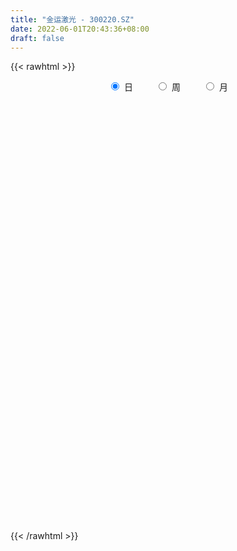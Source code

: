 ```yaml
---
title: "金运激光 - 300220.SZ"
date: 2022-06-01T20:43:36+08:00
draft: false
---
```

{{< rawhtml >}}
    <div style="text-align: center">
        <label style="padding: 1rem;"><input style="margin-right: .5rem" type="radio" name="period" value="D" checked onclick="period_change(this)">日</label>
        <label style="padding: 1rem;"><input style="margin-right: .5rem" type="radio" name="period" value="W" onclick="period_change(this)">周</label>
        <label style="padding: 1rem;"><input style="margin-right: .5rem" type="radio" name="period" value="M" onclick="period_change(this)">月</label>
    </div>
    <div id="chart" style="height: 700px;"></div> 
    <script type="text/javascript">
        const D_v = [49162.86,32865.85,24896.47,26428.91,31799.08,25829.48,26371.68,45652.8,41613.4,147770.07,225711.89,177614.44,221581.65,260805.69,246290.6,207521.4,146353.1,151700.42,171146.73,125640.77,92976.64,213214.48,216358.62,151043.49,87578.88,118757.2,90882.6,90583.18,68777.97,67825.0,78276.9,100368.08,67026.54,60738.8,66648.8,70977.69,108485.54,90663.38,73412.77,89024.8,115615.33,80323.55,180581.08,131602.04,273233.03,206238.69,167803.93,105852.55,91895.0,130230.3,113639.06,111901.01,101426.26,110822.2,82281.87,61883.6,58054.6,85164.06,54891.2,86967.11,62009.0,49728.4,17981.0,161583.32,109140.2,106586.4,98593.34,59588.8,61735.2,52941.5,65092.36,45183.42,45419.37,49484.8,48500.49,58782.4,95756.39,179389.42,166109.44,120935.27,100606.2,71535.46,52012.4,65826.54,55606.02,27725.73,37244.22,73421.68,54616.04,45301.78,30373.83,46460.0,55576.75,38145.6,28367.4,35148.2,28696.33,30981.72,61491.6,40793.8,27341.4,25487.8,44132.17,44350.17,53329.52,40650.39,23654.73,44293.56,64968.39,67056.34,156298.01,172237.82,246247.93,194575.83,253175.56,201294.57,163854.04,137645.72,164874.1,196533.11,132958.65,140500.6,80982.53,74416.77,199019.19,378957.25,385352.66,320131.15,219928.14,318773.07,303942.15,227929.51,145307.95,147867.6,215953.13,188005.74,274031.47,256540.97,253050.78,234830.3,184013.41,168331.75,143897.1,101166.2,109250.69,150167.62,225908.69,192050.96,175393.29,130095.52,133598.4,117512.6,120604.2,122838.83,199328.96,120600.0,112346.4,64151.67,79036.8,54442.87,62630.58,55567.6,70574.74,69144.87,56769.0,66773.54,47549.8,36379.2,42438.0,28172.03,35822.0,38314.44,35729.04,39693.2,46180.29,43128.63,47279.2,32239.77,29556.75,45880.6,37496.6,25821.0,36294.17,42325.0,37928.2,54498.12,31050.0,26905.88,26728.6,26514.6,35773.91,91605.87,57912.0,51681.91,39579.33,53904.7,31693.0,25928.8,33132.4,36105.2,41535.52,48133.68,32559.2,47813.64,36393.33,28190.0,39464.02,62211.38,173609.22,145759.75,89576.46,95943.3,68334.51,144386.99,96599.99,83852.91,61175.67,67322.44,44480.38,54589.25,37292.95,41008.2,40166.86,42511.64,31560.6,43669.2,32404.0,35252.72,24434.6,32412.4,23196.0,23276.8,16549.97,19677.8,31077.24,20825.6,16889.8,24982.4,20291.0,61597.8,42493.16,25498.0,29449.84,38147.0,154266.29,178291.89,112211.4,61253.0,56565.2,45609.0]
const D_histogram = [0.0,-0.007019943,-0.006568674,0.0043003109,0.0294156431,0.0378259661,0.0511932329,0.0821662414,0.106408842,0.2736147455,0.4131865927,0.4856981446,0.7039987676,0.9317058441,1.0408438176,0.8799475564,0.7119430374,0.4981661879,0.3723467412,0.1816835026,0.0575992456,0.1858353502,0.1676847509,0.0181459703,-0.1185164658,-0.1630928684,-0.2716874833,-0.3209217443,-0.4285550776,-0.4519391189,-0.4074979125,-0.345558602,-0.334461609,-0.3537746595,-0.3852239771,-0.3438958932,-0.2347224866,-0.2509480592,-0.2256478951,-0.1993828952,-0.1096179119,-0.0572602933,0.0960340997,0.1167149493,0.3681853171,0.396738565,0.2455182034,0.0208956936,-0.1116474287,-0.0924823554,-0.04411742,-0.0449794113,0.0006711909,0.0501060169,0.0130532178,-0.0067344775,-0.0631495118,-0.1745202679,-0.2170973507,-0.1965983527,-0.2507864349,-0.3119986417,-0.5721664153,-0.7621273641,-0.9046852223,-0.8963157509,-0.8504560605,-0.7707149037,-0.7098134699,-0.6393207958,-0.5803709584,-0.5151071733,-0.4232442411,-0.3555746713,-0.2636862984,-0.1487086386,-0.0351582692,0.2171294105,0.2790877781,0.3238046846,0.3603764165,0.3488992612,0.3256195562,0.3203093384,0.2798616497,0.2322746578,0.2115342021,0.227371054,0.1779934123,0.1052396035,0.0411915542,0.0579776871,0.1276079029,0.1606865973,0.1630116392,0.1474819985,0.1199629834,0.0816311966,0.1232230285,0.117998131,0.1070469063,0.0832639807,0.0901477801,0.0799486717,0.0472694065,0.0014672023,-0.0354844598,-0.0170075824,0.0346428284,0.0647322578,0.1542494729,0.2549108377,0.3822263766,0.4784978451,0.6168209126,0.6126617881,0.5397172396,0.4307203055,0.3900123814,0.3831409191,0.3082579006,0.1505734543,0.0261329423,-0.0435655053,0.1111478933,0.4389979339,0.5214987497,0.5934011512,0.5699378083,0.574700424,0.5649625226,0.3519912695,0.1253839499,-0.0547808257,-0.130534729,-0.1691242691,-0.1009630773,-0.1038908725,-0.0220739186,-0.0215673008,-0.1109306029,-0.1591496119,-0.2756925698,-0.3728005542,-0.3701002151,-0.3035017988,-0.2060345291,-0.1391696023,-0.2848502437,-0.3187007454,-0.4197180833,-0.4519212059,-0.5014542379,-0.4502579506,-0.3299259228,-0.3185976147,-0.3792874866,-0.407042532,-0.4398517408,-0.427795836,-0.4268432558,-0.4038473261,-0.3271149586,-0.3137904751,-0.266801811,-0.2765112387,-0.2925389506,-0.2644329914,-0.2835640568,-0.2623682918,-0.280865418,-0.2352012808,-0.2022339561,-0.1402014187,-0.0533110203,0.0051594207,-0.0057615181,-0.0053449899,0.00791158,0.0514774349,0.0752633724,0.0948058519,0.1321460891,0.1145653275,0.135335603,0.1162049857,0.1123702173,0.1072184982,0.1223268579,0.1401285568,0.1213515677,0.1575748749,0.1468793684,0.0629677789,0.0082586416,0.023841757,0.0373009205,0.0243875519,-0.0248559054,-0.0163747335,0.0253271354,0.0785873439,0.1131466323,0.1588038961,0.1671802989,0.1411588115,0.1386539409,0.1628294752,0.2218728035,0.2870443917,0.2811488129,0.2961101654,0.2812035632,0.3134490081,0.2413792821,0.094391157,0.0234458262,-0.110405339,-0.1602681789,-0.2381107272,-0.2873855956,-0.2944568868,-0.3097718696,-0.344699385,-0.3714341123,-0.4424780144,-0.4816781224,-0.4556467227,-0.432451587,-0.3487231389,-0.2529841385,-0.1752191804,-0.1009100319,-0.0286032721,0.0240451194,0.0781498998,0.109093306,0.1389651007,0.1560717454,0.2117882117,0.2270361514,0.2283659519,0.239527229,0.202112824,0.3189094866,0.410003154,0.396952135,0.3592479707,0.3187365879,0.2778629033]
const D_fast = [0.0,-0.0087749288,-0.0099658282,0.0019782344,0.0344474773,0.0523142919,0.0784798669,0.1299944357,0.1808392468,0.4164488367,0.6593173321,0.8532534201,1.247553735,1.7081872725,2.0775362005,2.1366268284,2.1466080687,2.0573727662,2.0246400048,1.8793976418,1.7697131962,1.9444081384,1.9681787268,1.8231764388,1.6568848862,1.5715352665,1.3950187808,1.2655540837,1.050781981,0.91441316,0.8569798882,0.8325295483,0.760011139,0.6522544236,0.5244991118,0.4798532224,0.5303460073,0.45138342,0.4202716103,0.3966908863,0.4590513916,0.4970939369,0.6743968549,0.7242564418,1.0677731388,1.1955110281,1.1056702173,0.8862716309,0.7258166515,0.7218611359,0.7591967162,0.7470898721,0.7929082721,0.8548696022,0.8210801076,0.799608793,0.7274063807,0.5724055576,0.4755541372,0.446903547,0.3300188561,0.1908069888,-0.2124023886,-0.5928951784,-0.9616243421,-1.1773338084,-1.3440881332,-1.4570257024,-1.5735776361,-1.6629151609,-1.7490580631,-1.8125710712,-1.8265191993,-1.8477432974,-1.8217764991,-1.7439759989,-1.6392151969,-1.3326451645,-1.2009148524,-1.0752467748,-0.9485809387,-0.8728332787,-0.8147080946,-0.7399409778,-0.7104232541,-0.6999415816,-0.6677984868,-0.5951188714,-0.5999981599,-0.6464420679,-0.7001922287,-0.668911674,-0.5673794824,-0.4941291388,-0.4510511871,-0.4297103282,-0.4272385974,-0.445162585,-0.3727649959,-0.3484903607,-0.3326798589,-0.3356467893,-0.3062260448,-0.2964379853,-0.3172998989,-0.3627353025,-0.4085580796,-0.3943330978,-0.3340219799,-0.2877494861,-0.1596699027,0.0047191714,0.2275913045,0.4434872344,0.73601553,0.8850218525,0.9470066139,0.9456897562,1.0024849274,1.0913986949,1.0935801515,0.9735390688,0.8556317924,0.7750419685,0.9575423404,1.3951418644,1.6080173677,1.8282700569,1.9472911661,2.0957288879,2.2272316171,2.1022581814,1.9069968493,1.7131368672,1.6047492816,1.5238786743,1.5667990968,1.5378985834,1.6141970577,1.6093118503,1.4922158975,1.4042094855,1.2187433851,1.0284352622,0.9386105475,0.9293335141,0.9752921515,1.0073646777,0.7904714754,0.6769457873,0.4709989287,0.3258155046,0.1509189131,0.0895507127,0.1274012599,0.0590801642,-0.0964315793,-0.2259472577,-0.3687194017,-0.4636124558,-0.5693706896,-0.6473365914,-0.6523829636,-0.7175060989,-0.7372178875,-0.8160551249,-0.9052175744,-0.9432198631,-1.0332419427,-1.0776382507,-1.1663517313,-1.1794879144,-1.1970790787,-1.170096896,-1.0965342526,-1.0367739565,-1.0491352749,-1.0500549941,-1.0348205292,-0.9783853156,-0.9357835349,-0.8925395924,-0.822162833,-0.8111022627,-0.7564980864,-0.7465774573,-0.7223196714,-0.700666766,-0.6549766918,-0.6021428537,-0.5905819508,-0.5149649249,-0.4889405893,-0.5571102341,-0.609754711,-0.5882111563,-0.5654267627,-0.5722432433,-0.6277006769,-0.6233131884,-0.5752795358,-0.5023724912,-0.4395265448,-0.354168307,-0.3039968294,-0.2947286139,-0.2625699994,-0.1976870962,-0.083175567,0.053757119,0.1181487435,0.2071376374,0.2625319259,0.3731396229,0.3614147174,0.2380243816,0.1729405073,0.0114880074,-0.0784418773,-0.2158121073,-0.3369333747,-0.4176188876,-0.5103768377,-0.6314791994,-0.7510724548,-0.9327358605,-1.0923554991,-1.1802357801,-1.2651535412,-1.2686058777,-1.236112912,-1.202152749,-1.1530711085,-1.0879151667,-1.0292554953,-0.95561324,-0.8973965073,-0.8327834374,-0.7766588564,-0.6679953372,-0.5959883597,-0.5375670712,-0.4665239868,-0.4534101858,-0.2568861515,-0.0632916956,0.0228953191,0.0750031475,0.1141759116,0.1427679529]
const D_slow = [0.0,-0.0017549858,-0.0033971542,-0.0023220765,0.0050318343,0.0144883258,0.027286634,0.0478281944,0.0744304048,0.1428340912,0.2461307394,0.3675552755,0.5435549674,0.7764814285,1.0366923829,1.256679272,1.4346650313,1.5592065783,1.6522932636,1.6977141392,1.7121139506,1.7585727882,1.8004939759,1.8050304685,1.775401352,1.7346281349,1.6667062641,1.586475828,1.4793370586,1.3663522789,1.2644778008,1.1780881503,1.094472748,1.0060290831,0.9097230889,0.8237491156,0.7650684939,0.7023314791,0.6459195054,0.5960737816,0.5686693036,0.5543542302,0.5783627552,0.6075414925,0.6995878218,0.798772463,0.8601520139,0.8653759373,0.8374640801,0.8143434913,0.8033141363,0.7920692834,0.7922370812,0.8047635854,0.8080268898,0.8063432705,0.7905558925,0.7469258255,0.6926514879,0.6435018997,0.580805291,0.5028056305,0.3597640267,0.1692321857,-0.0569391199,-0.2810180576,-0.4936320727,-0.6863107986,-0.8637641661,-1.0235943651,-1.1686871047,-1.297463898,-1.4032749583,-1.4921686261,-1.5580902007,-1.5952673603,-1.6040569276,-1.549774575,-1.4800026305,-1.3990514593,-1.3089573552,-1.2217325399,-1.1403276509,-1.0602503163,-0.9902849038,-0.9322162394,-0.8793326889,-0.8224899254,-0.7779915723,-0.7516816714,-0.7413837829,-0.7268893611,-0.6949873854,-0.654815736,-0.6140628262,-0.5771923266,-0.5472015808,-0.5267937816,-0.4959880245,-0.4664884917,-0.4397267652,-0.41891077,-0.396373825,-0.376386657,-0.3645693054,-0.3642025048,-0.3730736198,-0.3773255154,-0.3686648083,-0.3524817438,-0.3139193756,-0.2501916662,-0.1546350721,-0.0350106108,0.1191946174,0.2723600644,0.4072893743,0.5149694507,0.612472546,0.7082577758,0.7853222509,0.8229656145,0.8294988501,0.8186074738,0.8463944471,0.9561439306,1.086518618,1.2348689058,1.3773533578,1.5210284638,1.6622690945,1.7502669119,1.7816128994,1.7679176929,1.7352840107,1.6930029434,1.6677621741,1.6417894559,1.6362709763,1.6308791511,1.6031465004,1.5633590974,1.494435955,1.4012358164,1.3087107626,1.2328353129,1.1813266806,1.14653428,1.0753217191,0.9956465328,0.890717012,0.7777367105,0.652373151,0.5398086634,0.4573271827,0.377677779,0.2828559073,0.1810952743,0.0711323391,-0.0358166199,-0.1425274338,-0.2434892653,-0.325268005,-0.4037156238,-0.4704160765,-0.5395438862,-0.6126786238,-0.6787868717,-0.7496778859,-0.8152699589,-0.8854863134,-0.9442866336,-0.9948451226,-1.0298954773,-1.0432232323,-1.0419333772,-1.0433737567,-1.0447100042,-1.0427321092,-1.0298627505,-1.0110469074,-0.9873454444,-0.9543089221,-0.9256675902,-0.8918336895,-0.862782443,-0.8346898887,-0.8078852642,-0.7773035497,-0.7422714105,-0.7119335186,-0.6725397998,-0.6358199577,-0.620078013,-0.6180133526,-0.6120529134,-0.6027276832,-0.5966307952,-0.6028447716,-0.606938455,-0.6006066711,-0.5809598351,-0.5526731771,-0.512972203,-0.4711771283,-0.4358874254,-0.4012239402,-0.3605165714,-0.3050483705,-0.2332872726,-0.1630000694,-0.088972528,-0.0186716373,0.0596906148,0.1200354353,0.1436332245,0.1494946811,0.1218933463,0.0818263016,0.0222986198,-0.0495477791,-0.1231620008,-0.2006049682,-0.2867798144,-0.3796383425,-0.4902578461,-0.6106773767,-0.7245890574,-0.8327019541,-0.9198827389,-0.9831287735,-1.0269335686,-1.0521610766,-1.0593118946,-1.0533006147,-1.0337631398,-1.0064898133,-0.9717485381,-0.9327306018,-0.8797835489,-0.823024511,-0.765933023,-0.7060512158,-0.6555230098,-0.5757956381,-0.4732948496,-0.3740568159,-0.2842448232,-0.2045606762,-0.1350949504]
const D_data = [['2021-05-21', 10.91, 11.37, 10.86, 11.66],['2021-05-24', 11.24, 11.26, 11.0, 11.33],['2021-05-25', 11.21, 11.33, 11.01, 11.34],['2021-05-26', 11.35, 11.49, 11.27, 11.56],['2021-05-27', 11.45, 11.78, 11.45, 11.94],['2021-05-28', 11.69, 11.69, 11.5, 11.96],['2021-05-31', 11.75, 11.85, 11.6, 11.96],['2021-06-01', 11.9, 12.25, 11.85, 12.49],['2021-06-02', 12.23, 12.4, 11.98, 12.42],['2021-06-03', 12.9, 14.88, 12.54, 14.88],['2021-06-04', 14.18, 15.67, 14.13, 16.36],['2021-06-07', 15.38, 15.81, 14.81, 17.0],['2021-06-08', 15.72, 18.97, 15.3, 18.97],['2021-06-09', 18.26, 21.05, 18.09, 22.76],['2021-06-10', 20.66, 21.4, 19.5, 22.62],['2021-06-11', 20.7, 18.81, 18.6, 20.87],['2021-06-15', 18.86, 18.66, 18.05, 19.58],['2021-06-16', 18.58, 17.75, 17.22, 19.37],['2021-06-17', 17.39, 18.51, 16.7, 18.65],['2021-06-18', 18.01, 17.3, 17.21, 18.19],['2021-06-21', 17.33, 17.62, 17.17, 18.09],['2021-06-22', 17.51, 21.14, 17.02, 21.14],['2021-06-23', 20.25, 20.0, 20.0, 22.0],['2021-06-24', 20.0, 18.23, 18.23, 20.23],['2021-06-25', 18.11, 17.83, 17.55, 18.57],['2021-06-28', 17.82, 18.63, 17.67, 19.18],['2021-06-29', 18.5, 17.48, 17.36, 18.59],['2021-06-30', 17.36, 17.79, 16.81, 18.2],['2021-07-01', 17.68, 16.55, 16.28, 17.68],['2021-07-02', 16.81, 17.1, 16.3, 17.6],['2021-07-05', 16.85, 17.85, 16.75, 18.16],['2021-07-06', 18.01, 18.23, 17.74, 19.49],['2021-07-07', 17.8, 17.68, 17.0, 17.89],['2021-07-08', 17.68, 17.15, 17.15, 18.05],['2021-07-09', 17.42, 16.7, 16.28, 17.45],['2021-07-12', 16.7, 17.47, 16.7, 18.0],['2021-07-13', 17.7, 18.61, 17.03, 18.88],['2021-07-14', 18.3, 17.2, 17.16, 18.64],['2021-07-15', 17.29, 17.65, 16.46, 17.79],['2021-07-16', 17.32, 17.72, 17.25, 18.79],['2021-07-19', 17.55, 18.79, 17.12, 19.2],['2021-07-20', 18.58, 18.72, 18.05, 19.3],['2021-07-21', 18.73, 20.64, 18.55, 22.0],['2021-07-22', 21.0, 19.62, 19.31, 21.0],['2021-07-23', 19.68, 23.54, 19.32, 23.54],['2021-07-26', 22.5, 21.92, 21.55, 23.24],['2021-07-27', 21.85, 19.71, 19.71, 22.49],['2021-07-28', 19.31, 18.0, 16.86, 19.38],['2021-07-29', 18.09, 18.27, 18.0, 18.88],['2021-07-30', 18.1, 19.9, 18.06, 20.75],['2021-08-02', 19.92, 20.51, 19.52, 20.86],['2021-08-03', 20.3, 20.1, 19.84, 21.77],['2021-08-04', 20.69, 20.9, 20.14, 21.29],['2021-08-05', 20.56, 21.34, 19.58, 21.66],['2021-08-06', 21.6, 20.43, 19.94, 21.64],['2021-08-09', 20.02, 20.61, 19.6, 20.97],['2021-08-10', 20.42, 20.03, 19.84, 20.6],['2021-08-11', 20.11, 18.9, 18.8, 20.15],['2021-08-12', 18.69, 19.29, 18.64, 19.56],['2021-08-13', 19.02, 19.95, 18.2, 20.35],['2021-08-16', 20.08, 18.83, 18.6, 20.13],['2021-08-17', 18.65, 18.28, 18.28, 19.43],['2021-08-18', 14.62, 14.62, 14.62, 14.62],['2021-08-19', 13.1, 13.78, 13.1, 14.61],['2021-08-20', 13.1, 12.81, 12.68, 13.49],['2021-08-23', 12.71, 13.59, 12.6, 13.65],['2021-08-24', 13.99, 13.45, 13.44, 14.37],['2021-08-25', 13.47, 13.48, 13.25, 13.79],['2021-08-26', 13.59, 12.92, 12.92, 13.59],['2021-08-27', 13.18, 12.72, 12.51, 13.3],['2021-08-30', 12.91, 12.28, 12.15, 12.96],['2021-08-31', 12.5, 12.08, 11.95, 12.53],['2021-09-01', 12.07, 12.27, 11.96, 12.41],['2021-09-02', 12.3, 11.88, 11.76, 12.3],['2021-09-03', 11.88, 12.15, 11.88, 12.39],['2021-09-06', 12.2, 12.61, 12.01, 12.62],['2021-09-07', 12.61, 12.91, 12.26, 13.3],['2021-09-08', 13.04, 15.49, 12.93, 15.49],['2021-09-09', 14.5, 13.94, 13.8, 14.97],['2021-09-10', 13.8, 14.05, 13.43, 14.47],['2021-09-13', 13.81, 14.25, 13.31, 14.79],['2021-09-14', 14.24, 13.82, 13.61, 14.4],['2021-09-15', 13.99, 13.68, 13.63, 14.06],['2021-09-16', 13.66, 13.93, 13.45, 14.31],['2021-09-17', 13.8, 13.46, 13.21, 13.8],['2021-09-22', 13.15, 13.2, 12.92, 13.42],['2021-09-23', 13.28, 13.4, 13.26, 13.68],['2021-09-24', 13.5, 13.9, 13.29, 14.34],['2021-09-27', 13.58, 13.04, 12.7, 14.06],['2021-09-28', 12.9, 12.42, 12.14, 12.9],['2021-09-29', 12.41, 12.11, 12.11, 12.67],['2021-09-30', 12.15, 12.93, 12.15, 13.08],['2021-10-08', 13.06, 13.8, 13.04, 13.9],['2021-10-11', 13.91, 13.64, 13.35, 13.97],['2021-10-12', 13.56, 13.39, 13.23, 13.67],['2021-10-13', 13.3, 13.17, 12.81, 13.45],['2021-10-14', 13.12, 12.93, 12.84, 13.16],['2021-10-15', 12.98, 12.62, 12.52, 12.98],['2021-10-18', 12.62, 13.64, 12.4, 13.64],['2021-10-19', 13.67, 13.18, 13.08, 13.72],['2021-10-20', 13.18, 13.09, 12.89, 13.34],['2021-10-21', 13.02, 12.85, 12.71, 13.16],['2021-10-22', 12.66, 13.2, 12.66, 13.5],['2021-10-25', 13.04, 12.99, 12.41, 13.18],['2021-10-26', 13.17, 12.59, 12.25, 13.4],['2021-10-27', 12.4, 12.18, 11.91, 12.66],['2021-10-28', 12.1, 12.0, 11.92, 12.37],['2021-10-29', 12.0, 12.57, 12.0, 12.89],['2021-11-01', 12.62, 13.13, 12.45, 13.6],['2021-11-02', 13.61, 13.07, 12.89, 13.89],['2021-11-03', 12.99, 14.18, 12.99, 15.68],['2021-11-04', 14.19, 14.96, 13.55, 15.2],['2021-11-05', 14.45, 16.14, 14.3, 17.77],['2021-11-08', 16.0, 16.69, 15.51, 17.1],['2021-11-09', 16.22, 18.3, 15.73, 20.0],['2021-11-10', 17.79, 17.4, 17.01, 18.2],['2021-11-11', 16.8, 16.84, 16.63, 18.1],['2021-11-12', 16.78, 16.35, 16.28, 17.36],['2021-11-15', 16.42, 17.21, 16.2, 17.5],['2021-11-16', 16.9, 17.91, 16.58, 18.76],['2021-11-17', 17.35, 17.22, 16.97, 17.78],['2021-11-18', 17.03, 15.85, 15.59, 17.05],['2021-11-19', 15.62, 15.69, 15.6, 16.22],['2021-11-22', 15.55, 15.96, 15.55, 16.18],['2021-11-23', 15.75, 19.15, 15.75, 19.15],['2021-11-24', 20.31, 22.98, 20.31, 22.98],['2021-11-25', 22.1, 21.55, 21.19, 23.5],['2021-11-26', 20.71, 22.45, 20.71, 23.43],['2021-11-29', 21.41, 22.04, 20.89, 22.89],['2021-11-30', 22.99, 23.01, 22.8, 25.99],['2021-12-01', 22.42, 23.5, 22.1, 24.28],['2021-12-02', 22.23, 20.96, 20.96, 22.28],['2021-12-03', 21.63, 20.04, 19.9, 21.64],['2021-12-06', 20.12, 19.8, 19.5, 20.5],['2021-12-07', 19.85, 20.59, 19.61, 21.14],['2021-12-08', 19.93, 20.87, 19.65, 21.66],['2021-12-09', 20.79, 22.42, 20.19, 23.42],['2021-12-10', 21.8, 21.86, 21.51, 23.5],['2021-12-13', 21.74, 23.32, 21.74, 24.17],['2021-12-14', 23.42, 22.74, 22.4, 24.2],['2021-12-15', 21.75, 21.55, 20.99, 22.23],['2021-12-16', 21.14, 21.81, 21.11, 22.57],['2021-12-17', 21.6, 20.55, 20.32, 21.6],['2021-12-20', 20.33, 20.16, 20.03, 21.3],['2021-12-21', 20.1, 21.05, 20.04, 21.17],['2021-12-22', 20.96, 21.95, 20.75, 21.98],['2021-12-23', 22.01, 22.75, 22.01, 25.0],['2021-12-24', 22.31, 22.84, 22.31, 24.5],['2021-12-27', 22.01, 19.95, 19.5, 22.1],['2021-12-28', 20.09, 20.77, 19.91, 20.84],['2021-12-29', 20.68, 19.4, 19.11, 20.68],['2021-12-30', 19.2, 19.67, 19.17, 20.59],['2021-12-31', 19.6, 18.95, 18.68, 20.2],['2022-01-04', 19.06, 19.92, 18.9, 19.92],['2022-01-05', 19.9, 21.01, 19.4, 21.42],['2022-01-06', 20.19, 19.8, 19.38, 20.5],['2022-01-07', 19.79, 18.53, 18.33, 20.33],['2022-01-10', 18.3, 18.42, 17.52, 18.61],['2022-01-11', 18.42, 17.87, 17.71, 18.76],['2022-01-12', 17.8, 18.03, 17.68, 18.19],['2022-01-13', 17.98, 17.57, 17.37, 18.28],['2022-01-14', 17.35, 17.55, 17.3, 18.01],['2022-01-17', 17.12, 18.16, 17.12, 18.28],['2022-01-18', 18.24, 17.3, 17.25, 18.24],['2022-01-19', 17.18, 17.59, 17.08, 18.07],['2022-01-20', 17.5, 16.69, 16.58, 17.61],['2022-01-21', 16.65, 16.23, 16.15, 16.92],['2022-01-24', 16.06, 16.5, 16.06, 16.75],['2022-01-25', 16.59, 15.61, 15.55, 16.68],['2022-01-26', 15.63, 15.79, 15.5, 16.02],['2022-01-27', 15.83, 14.96, 14.91, 15.91],['2022-01-28', 15.34, 15.5, 15.2, 15.78],['2022-02-07', 15.76, 15.24, 15.12, 15.98],['2022-02-08', 15.19, 15.58, 15.15, 15.93],['2022-02-09', 15.45, 16.07, 15.36, 16.16],['2022-02-10', 16.04, 15.94, 15.82, 16.29],['2022-02-11', 15.91, 15.05, 15.02, 15.98],['2022-02-14', 14.78, 15.01, 14.65, 15.39],['2022-02-15', 15.16, 15.06, 14.73, 15.34],['2022-02-16', 15.1, 15.47, 15.07, 15.77],['2022-02-17', 15.47, 15.31, 15.18, 15.64],['2022-02-18', 15.31, 15.3, 15.0, 15.35],['2022-02-21', 15.28, 15.63, 15.24, 15.68],['2022-02-22', 15.55, 14.96, 14.9, 15.56],['2022-02-23', 15.06, 15.42, 14.99, 15.52],['2022-02-24', 15.37, 14.9, 14.63, 15.79],['2022-02-25', 14.96, 15.0, 14.66, 15.37],['2022-02-28', 15.01, 14.93, 14.52, 15.24],['2022-03-01', 15.19, 15.19, 14.84, 15.22],['2022-03-02', 15.07, 15.31, 14.98, 15.32],['2022-03-03', 15.37, 14.85, 14.71, 15.55],['2022-03-04', 14.78, 15.6, 14.54, 15.64],['2022-03-07', 15.39, 15.11, 14.8, 15.39],['2022-03-08', 15.0, 13.93, 13.9, 15.09],['2022-03-09', 13.93, 13.86, 13.07, 14.32],['2022-03-10', 14.09, 14.56, 14.09, 14.89],['2022-03-11', 14.47, 14.55, 14.16, 14.7],['2022-03-14', 14.4, 14.16, 14.16, 14.59],['2022-03-15', 14.0, 13.45, 13.36, 14.25],['2022-03-16', 13.71, 13.96, 13.21, 13.98],['2022-03-17', 13.99, 14.43, 13.99, 14.59],['2022-03-18', 14.33, 14.79, 14.29, 15.3],['2022-03-21', 14.58, 14.79, 14.4, 14.88],['2022-03-22', 14.8, 15.18, 14.47, 15.22],['2022-03-23', 15.12, 14.92, 14.77, 15.17],['2022-03-24', 14.73, 14.5, 14.4, 14.8],['2022-03-25', 14.4, 14.77, 14.4, 15.0],['2022-03-28', 14.8, 15.23, 14.4, 15.25],['2022-03-29', 16.2, 16.0, 15.94, 17.71],['2022-03-30', 16.02, 16.58, 15.29, 17.23],['2022-03-31', 16.05, 16.05, 15.86, 16.5],['2022-04-01', 15.8, 16.55, 15.74, 16.88],['2022-04-06', 16.33, 16.4, 16.1, 16.72],['2022-04-07', 16.66, 17.28, 16.06, 17.5],['2022-04-08', 16.8, 16.1, 15.98, 17.0],['2022-04-11', 15.8, 14.72, 14.0, 15.8],['2022-04-12', 14.65, 15.15, 14.0, 15.15],['2022-04-13', 14.93, 13.79, 13.71, 14.93],['2022-04-14', 13.84, 14.25, 13.84, 14.46],['2022-04-15', 14.25, 13.4, 13.3, 14.25],['2022-04-18', 13.5, 13.2, 12.9, 13.68],['2022-04-19', 13.19, 13.33, 12.99, 13.4],['2022-04-20', 13.22, 12.9, 12.88, 13.54],['2022-04-21', 12.9, 12.22, 12.08, 12.93],['2022-04-22', 12.22, 11.82, 11.82, 12.3],['2022-04-25', 11.64, 10.61, 10.6, 11.64],['2022-04-26', 10.61, 10.26, 10.22, 10.95],['2022-04-27', 10.0, 10.57, 9.83, 10.59],['2022-04-28', 10.69, 10.2, 10.05, 10.69],['2022-04-29', 10.59, 10.81, 10.3, 10.94],['2022-05-05', 10.82, 11.07, 10.7, 11.23],['2022-05-06', 10.85, 11.0, 10.7, 11.3],['2022-05-09', 11.2, 11.11, 10.94, 11.34],['2022-05-10', 10.97, 11.28, 10.86, 11.32],['2022-05-11', 11.28, 11.22, 11.2, 11.68],['2022-05-12', 11.2, 11.42, 11.1, 11.55],['2022-05-13', 11.51, 11.29, 11.11, 11.56],['2022-05-16', 11.29, 11.4, 11.22, 11.55],['2022-05-17', 11.36, 11.35, 11.08, 11.42],['2022-05-18', 11.42, 12.05, 11.31, 12.12],['2022-05-19', 11.78, 11.79, 11.63, 11.93],['2022-05-20', 11.81, 11.73, 11.6, 11.97],['2022-05-23', 11.72, 11.97, 11.72, 12.04],['2022-05-24', 11.85, 11.37, 11.36, 12.1],['2022-05-25', 11.31, 13.64, 11.31, 13.64],['2022-05-26', 13.55, 14.1, 13.11, 14.35],['2022-05-27', 13.8, 13.27, 13.16, 13.98],['2022-05-30', 13.13, 13.08, 12.92, 13.35],['2022-05-31', 13.01, 13.07, 12.77, 13.18],['2022-06-01', 13.0, 13.06, 12.94, 13.22]]
const W_v = [86988.1,83731.05,73004.91,77266.65,114541.57,66696.77,126431.84,344777.77,171981.07,214893.84,124008.38,125435.97,94313.7,68772.79,117865.36,307274.81,358937.07,422545.2,184801.21,153679.86,164735.39,121354.32,88409.51,86106.44,109691.06,95970.88,88380.42,120758.82,114379.37,43665.29,34281.01,119927.82,140327.79,124181.78,96084.08,163170.03,92159.95,153789.51,131913.66,170029.22,91850.46,341492.42,103991.82,86047.47,71346.11,53638.13,81061.88,45869.53,47439.38,58162.0,88886.0,181211.12,70454.87,48447.71,38724.77,36971.25,34426.08,35113.72,44252.49,31344.85,38143.24,27378.36,54082.08,38820.6,58354.53,50236.89,73940.43,70172.38,127126.2,94181.29,65349.19,73080.17,218055.67,64662.83,26837.98,51301.65,56784.91,49279.58,56079.33,61112.03,122149.75,114540.77,163900.95,289624.29,161766.68,510648.3,272351.12,335880.48,181965.52,162605.68,63923.24,92932.02,184018.19,108598.66,129706.78,72521.29,38595.45,85787.14,81892.57,163167.56,73468.02,96941.8,75428.35,34393.62,31550.0,52034.03,63176.04,58828.52,215114.79,72563.47,66304.56,138706.58,19722.02,41534.09,33823.56,27982.03,51807.91,38861.75,25505.75,25456.07,17651.42,23801.77,38996.31,113382.85,82152.68,75537.8,126592.31,114756.08,82545.8,96307.32,94202.16,176264.23,104525.82,119307.59,76930.02,74709.49,61077.72,85004.63,158883.11,136141.77,114974.85,65939.21,47409.25,68838.23,76381.18,120943.18,165098.22,111693.13,55012.43,57048.97,148651.68,299572.75,194296.76,162048.76,142659.12,97911.29,145634.51,105150.64,170781.71,138428.5,228977.09,98297.83,66254.48,62599.52,20703.96,103630.4,69147.63,98441.39,176915.09,175266.43,200548.26,94365.15,307885.4,363254.14,326209.05,183516.21,168188.35,213866.74,202177.06,216111.2,202867.3,154086.69,86040.2,151573.18,260323.98,203508.43,173401.25,98810.09,89566.52,106679.11,97267.45,151369.79,113032.17,139862.71,56412.02,124817.02,125003.66,141819.79,487119.84,1113813.78,594841.02,761172.11,436825.95,373059.1199999999,432564.18,781355.03,702020.47,520070.4,346960.57,400441.92,379445.24,253680.44,620972.92,345586.62,138391.63,176751.65,55576.75,161339.25,199246.77,206278.37,706808.49,950545.72,715848.99,1357877.02,1215880.8200000001,1082398.9099999999,984123.34,778544.1599999999,677204.0099999999,555114.1899999999,315829.52,310811.95,181125.67,212010.36,170994.72,202095.49,207528.86,234770.94,184835.6,184420.19,567100.11,309321.49,311420.65,192540.25,168172.92,46472.8,105020.41,174862.36,512366.42,163427.2]
const W_histogram = [0.0,0.0393308262,0.0586403131,0.0419315053,0.0879411932,0.114311046,0.1825303065,0.328802704,0.3614348618,0.4632885799,0.3980321099,0.3597020559,0.2373876225,0.1464362433,0.1008407282,0.1198485607,0.2035932408,0.1364950997,0.079049349,-0.012036948,0.0177252372,-0.0686528008,-0.1152442034,-0.1565164692,-0.2232945102,-0.3668882748,-0.4152651256,-0.6896244631,-0.8637756972,-0.9379764298,-0.912672248,-0.7982026474,-0.613424461,-0.5018287537,-0.4546315747,-0.287120091,-0.2075229327,-0.0926547799,-0.0295258618,0.0638427626,0.1860072802,0.2683702695,0.3027776136,0.2791255869,0.1729148002,0.0871016757,0.0189030408,-0.0724649385,-0.0963212168,-0.112008986,-0.1140580824,-0.0487216008,-0.0135649109,-0.034216954,-0.0153362054,-0.0390660627,-0.0286476893,-0.0233507096,0.0061512545,0.0221605104,0.0569921751,0.0708352175,-0.0138778571,-0.0899806835,-0.0948316263,-0.0561546573,-0.0170729928,0.0627742237,0.0867774894,0.0987649396,0.11406538,0.1367556707,0.111024711,0.0725114005,0.0661114763,0.0736490291,0.0776615526,0.0780179334,0.042394704,0.0715704416,0.1481752472,0.2421769937,0.3447939919,0.4997930054,0.6236168255,1.1696538812,1.465355515,1.6092232249,1.6770154713,1.586102784,1.4090951276,1.255942433,1.322229246,1.1702811615,1.0905198073,0.8604581504,0.6356094319,0.4950763126,0.4529727664,0.5125515938,0.5060932431,0.4834858892,0.3407798626,0.1486477934,-0.0673916763,-0.1933612557,-0.2866756069,-0.3560959558,-0.2210754738,-0.2191539482,-0.3193964205,-0.3112795224,-0.3482119284,-0.4340398363,-0.5827741402,-0.6964178362,-0.8081685635,-0.928576153,-1.040665307,-1.0382758614,-1.0474908977,-1.0196401694,-0.976736316,-0.6947342128,-0.4238712445,-0.1971483085,0.1287017202,0.5242987532,0.6529806765,0.4189860869,0.2619329182,0.7418583949,0.9024735199,0.9513727061,0.6937074771,0.3297206039,0.0923405121,0.030551683,0.2138431698,0.3513799888,0.3554675531,0.2700945442,0.2191735626,0.1553338722,0.0449144304,0.1571495781,0.0587149916,-0.0885859115,-0.3037872827,-0.5176712976,-0.9357835139,-1.0629026611,-1.4031506126,-1.6702397441,-1.7785779576,-1.7827865772,-1.6306528078,-1.5577310429,-1.3330663053,-1.0169255681,-0.9742398999,-0.9121529199,-0.8856681891,-0.9995688696,-0.9379406692,-0.8790681742,-0.8708687691,-0.9598837624,-0.8406861765,-0.500867278,-0.4427671405,-0.4094788441,-0.0390040139,-0.0578981188,-0.2361175676,-0.3339251752,-0.4430906028,-0.6234799735,-0.7457363502,-0.7947295785,-0.8725571324,-0.8532606946,-0.7408849626,-0.4384396032,-0.1536094145,0.0858152886,0.1704386422,0.2310684988,0.260829371,0.30418728,0.3588449402,0.4239218837,0.4183996507,0.351370496,0.333380422,0.3737519172,0.4081681649,0.4616443901,0.7567841964,1.1325906354,1.2399234225,1.3007175617,1.2457803938,1.1394054255,1.0943907391,1.3940256815,1.2870806091,1.1940914387,1.0475467869,0.4477034976,0.0440803038,-0.2461302875,-0.2918521275,-0.3401771333,-0.32109295,-0.3500094876,-0.2892738506,-0.305696727,-0.2566043176,-0.2456562215,0.009403929,0.1896493274,0.2575999103,0.7245441398,0.8302325092,0.9720087953,0.9270074489,0.9949272981,0.7334026914,0.4988739545,0.2566851633,0.0001080921,-0.214384905,-0.37289877,-0.4424941643,-0.4868000597,-0.4543869856,-0.4798506001,-0.456836894,-0.420196328,-0.2611059619,-0.1753244902,-0.2831785635,-0.4346245515,-0.5680873925,-0.6054064202,-0.572746433,-0.487058991,-0.3013173088,-0.1735946016]
const W_fast = [0.0,0.0491635328,0.0831330979,0.0769071664,0.1449021526,0.1998497669,0.3137016041,0.5421746776,0.6651655508,0.8828414139,0.9170929714,0.9686884314,0.9057209036,0.8513785852,0.8309932522,0.8799632248,1.0146062151,0.9816318489,0.9439484355,0.8498529016,0.884046396,0.7805051578,0.7051027044,0.6247013212,0.5020996527,0.2667838194,0.1145906872,-0.3321747661,-0.7222699245,-1.0309647646,-1.2338286448,-1.318909706,-1.2874876348,-1.3013491159,-1.3678098306,-1.2720783697,-1.2443619445,-1.1526574867,-1.0969100341,-0.987580719,-0.8189143813,-0.6694588247,-0.5593570772,-0.5132277071,-0.5762097938,-0.6402474994,-0.7037203741,-0.813204588,-0.8611411705,-0.9048311861,-0.9353948031,-0.8822387218,-0.8504732596,-0.8796795412,-0.864632844,-0.8981292169,-0.8948727658,-0.8954134636,-0.8643736858,-0.8428243023,-0.7937445938,-0.7621927471,-0.850375286,-0.9489732833,-0.9775321326,-0.9528938279,-0.9180804117,-0.8225396392,-0.7768420011,-0.740163316,-0.6963465306,-0.6394673223,-0.6374421042,-0.6578275646,-0.6476996197,-0.6217498097,-0.598321898,-0.5784610339,-0.6034855873,-0.5564172392,-0.4427686219,-0.2882226269,-0.0994071308,0.1805401341,0.4602681605,1.2987186866,1.9607591991,2.5069327152,2.9939788294,3.2995918382,3.4748579637,3.6356908773,4.0325350019,4.1731572077,4.3660258053,4.3510786861,4.2851323255,4.2683682844,4.3395079298,4.5272246556,4.6472896157,4.7455537341,4.6880426732,4.5330725523,4.3001851635,4.1258752701,3.9608920173,3.8024476794,3.8821992929,3.8293323316,3.649240754,3.5795377716,3.4555523834,3.2612145165,2.9667866776,2.6790385226,2.3652456544,2.0126940266,1.6404385458,1.3832590261,1.1121712654,0.8851119513,0.6838317257,0.7921502757,0.9570454328,1.1344812918,1.4925067505,2.0191784718,2.3111055643,2.1818574964,2.0902875572,2.7556776327,3.1419111376,3.4286535003,3.3444151406,3.0628584184,2.8485634547,2.7944125463,3.0311648255,3.2565466417,3.3495010944,3.3316517214,3.3355241304,3.3105179081,3.211327074,3.3628496162,3.2790937776,3.1096463966,2.8184982047,2.4751963654,1.8231382706,1.4302934582,0.7392578535,0.054608786,-0.4983739169,-0.9482791808,-1.2038086134,-1.5203196091,-1.6289214479,-1.5670121028,-1.7678864095,-1.9338376595,-2.128769976,-2.4925628738,-2.6654198408,-2.8263143894,-3.0358321766,-3.3648181104,-3.4557920687,-3.2411899896,-3.2937816372,-3.3628630518,-3.0021392251,-3.0355078597,-3.2727567004,-3.4540456018,-3.6739836801,-4.0102430442,-4.3189335084,-4.5666091313,-4.8625759683,-5.0565947042,-5.1294402128,-4.9366047543,-4.6901769191,-4.429298394,-4.3020653797,-4.1836683984,-4.0887001835,-3.9692954546,-3.8249265592,-3.6538691448,-3.5547914652,-3.5339779958,-3.4686229643,-3.3348134899,-3.1983552009,-3.0294678782,-2.5451320228,-1.8861779249,-1.4688642822,-1.0828907526,-0.826382822,-0.647906434,-0.4193234355,0.2288179272,0.4436430071,0.6491766963,0.7645187413,0.2766013264,-0.1160017915,-0.4677449546,-0.5864298266,-0.7197991157,-0.7809881699,-0.8974070794,-0.908989905,-1.0018369632,-1.0168956332,-1.0673615925,-0.8099504598,-0.5822927295,-0.449942169,0.1981380955,0.5113845922,0.8961630771,1.082913593,1.3995652667,1.3213913328,1.2115810845,1.0335635842,0.777013536,0.5089243126,0.2571857551,0.0769668197,-0.0890390906,-0.1702227629,-0.3156490274,-0.4068445448,-0.4752530608,-0.3814391852,-0.339488836,-0.5181375501,-0.778239676,-1.0537243652,-1.2423949979,-1.3529216189,-1.3889989247,-1.2785865697,-1.1942625129]
const W_slow = [0.0,0.0098327066,0.0244927848,0.0349756611,0.0569609594,0.0855387209,0.1311712976,0.2133719736,0.303730689,0.419552834,0.5190608615,0.6089863755,0.6683332811,0.7049423419,0.730152524,0.7601146641,0.8110129743,0.8451367493,0.8648990865,0.8618898495,0.8663211588,0.8491579586,0.8203469078,0.7812177905,0.7253941629,0.6336720942,0.5298558128,0.357449697,0.1415057727,-0.0929883347,-0.3211563967,-0.5207070586,-0.6740631738,-0.7995203623,-0.9131782559,-0.9849582787,-1.0368390118,-1.0600027068,-1.0673841723,-1.0514234816,-1.0049216615,-0.9378290942,-0.8621346908,-0.792353294,-0.749124594,-0.7273491751,-0.7226234149,-0.7407396495,-0.7648199537,-0.7928222002,-0.8213367208,-0.833517121,-0.8369083487,-0.8454625872,-0.8492966386,-0.8590631542,-0.8662250766,-0.872062754,-0.8705249403,-0.8649848127,-0.8507367689,-0.8330279646,-0.8364974289,-0.8589925997,-0.8827005063,-0.8967391706,-0.9010074188,-0.8853138629,-0.8636194906,-0.8389282557,-0.8104119106,-0.776222993,-0.7484668152,-0.7303389651,-0.713811096,-0.6953988387,-0.6759834506,-0.6564789672,-0.6458802912,-0.6279876808,-0.590943869,-0.5303996206,-0.4442011226,-0.3192528713,-0.1633486649,0.1290648054,0.4954036841,0.8977094903,1.3169633582,1.7134890542,2.0657628361,2.3797484443,2.7103057558,3.0028760462,3.275505998,3.4906205356,3.6495228936,3.7732919718,3.8865351634,4.0146730618,4.1411963726,4.2620678449,4.3472628106,4.3844247589,4.3675768398,4.3192365259,4.2475676242,4.1585436352,4.1032747668,4.0484862797,3.9686371746,3.890817294,3.8037643119,3.6952543528,3.5495608178,3.3754563587,3.1734142179,2.9412701796,2.6811038528,2.4215348875,2.1596621631,1.9047521207,1.6605680417,1.4868844885,1.3809166774,1.3316296003,1.3638050303,1.4948797186,1.6581248877,1.7628714095,1.828354639,2.0138192378,2.2394376177,2.4772807943,2.6507076635,2.7331378145,2.7562229425,2.7638608633,2.8173216557,2.9051666529,2.9940335412,3.0615571773,3.1163505679,3.1551840359,3.1664126435,3.2057000381,3.220378786,3.1982323081,3.1222854874,2.992867663,2.7589217845,2.4931961193,2.1424084661,1.7248485301,1.2802040407,0.8345073964,0.4268441945,0.0374114337,-0.2958551426,-0.5500865346,-0.7936465096,-1.0216847396,-1.2431017869,-1.4929940042,-1.7274791716,-1.9472462151,-2.1649634074,-2.404934348,-2.6151058921,-2.7403227116,-2.8510144967,-2.9533842078,-2.9631352112,-2.9776097409,-3.0366391328,-3.1201204266,-3.2308930773,-3.3867630707,-3.5731971582,-3.7718795529,-3.9900188359,-4.2033340096,-4.3885552502,-4.498165151,-4.5365675047,-4.5151136825,-4.472504022,-4.4147368973,-4.3495295545,-4.2734827345,-4.1837714995,-4.0777910285,-3.9731911159,-3.8853484918,-3.8020033863,-3.708565407,-3.6065233658,-3.4911122683,-3.3019162192,-3.0187685603,-2.7087877047,-2.3836083143,-2.0721632158,-1.7873118595,-1.5137141747,-1.1652077543,-0.843437602,-0.5449147424,-0.2830280456,-0.1711021712,-0.1600820953,-0.2216146672,-0.294577699,-0.3796219824,-0.4598952199,-0.5473975918,-0.6197160544,-0.6961402362,-0.7602913156,-0.821705371,-0.8193543887,-0.7719420569,-0.7075420793,-0.5264060443,-0.318847917,-0.0758457182,0.155906144,0.4046379686,0.5879886414,0.71270713,0.7768784209,0.7769054439,0.7233092176,0.6300845251,0.519460984,0.3977609691,0.2841642227,0.1642015727,0.0499923492,-0.0550567328,-0.1203332233,-0.1641643458,-0.2349589867,-0.3436151245,-0.4856369727,-0.6369885777,-0.780175186,-0.9019399337,-0.9772692609,-1.0206679113]
const W_data = [['2017-07-21', 15.025, 13.6425, 13.2927, 15.0667],['2017-07-28', 13.6425, 14.2588, 13.4592, 14.7419],['2017-08-04', 14.3004, 14.2088, 13.9923, 14.492],['2017-08-11', 14.2088, 13.809, 13.7507, 14.4587],['2017-08-18', 13.8257, 14.7335, 13.784, 15.2416],['2017-08-25', 14.7585, 14.7752, 14.4087, 14.9168],['2017-09-01', 14.7668, 15.6913, 14.7502, 16.241],['2017-09-08', 15.6997, 17.482, 15.6164, 18.3065],['2017-09-15', 17.4404, 16.8573, 16.7074, 18.0817],['2017-09-22', 16.8157, 18.4731, 16.6575, 19.2477],['2017-09-29', 18.3232, 16.8907, 16.3243, 18.5647],['2017-10-13', 17.1322, 17.3321, 16.9656, 18.1983],['2017-10-20', 17.4903, 16.1744, 15.6663, 17.8735],['2017-10-27', 16.1411, 16.241, 15.6747, 16.6325],['2017-11-03', 16.1577, 16.6408, 14.7419, 16.6408],['2017-11-10', 16.7407, 17.5736, 16.4742, 18.2149],['2017-11-17', 17.5236, 18.9062, 16.7407, 19.4226],['2017-11-24', 18.5897, 17.3154, 17.1239, 20.2805],['2017-12-01', 17.3737, 17.3071, 16.1161, 17.4903],['2017-12-08', 17.2072, 16.6325, 15.2999, 17.4737],['2017-12-15', 16.6575, 18.1067, 16.2577, 18.4898],['2017-12-22', 18.0733, 16.5992, 16.2993, 18.1067],['2017-12-29', 16.4492, 16.7824, 15.9495, 16.974],['2018-01-05', 16.799, 16.6158, 16.3243, 17.2904],['2018-01-12', 16.5575, 15.9578, 15.4748, 16.5575],['2018-01-19', 15.9578, 14.2838, 14.0756, 16.0744],['2018-01-26', 14.1922, 14.7252, 13.7008, 15.2915],['2018-02-02', 14.6919, 10.6358, 10.4192, 14.7668],['2018-02-09', 10.3276, 10.0861, 9.2532, 10.7774],['2018-02-14', 10.2693, 9.9445, 9.7446, 10.4442],['2018-02-23', 9.9528, 10.286, 9.8945, 10.4526],['2018-03-02', 10.2943, 11.0356, 10.2194, 11.452],['2018-03-09', 11.0772, 12.0767, 10.8523, 12.1599],['2018-03-16', 12.0017, 11.4104, 11.1772, 12.3682],['2018-03-23', 11.4104, 10.5275, 10.5275, 11.9517],['2018-03-30', 10.0278, 12.1849, 9.8279, 12.743],['2018-04-04', 12.2099, 11.4104, 11.3604, 12.3265],['2018-04-13', 11.402, 12.11, 10.9273, 12.9095],['2018-04-20', 12.01, 11.7435, 10.9106, 12.4848],['2018-04-27', 11.7768, 12.4098, 11.3271, 13.3093],['2018-05-04', 12.4764, 13.3093, 11.502, 13.3093],['2018-05-11', 13.7924, 13.4093, 12.9345, 14.4503],['2018-05-18', 13.2427, 13.226, 12.7763, 13.4509],['2018-05-25', 13.2344, 12.643, 12.618, 13.4509],['2018-06-01', 12.693, 11.3271, 11.0855, 12.7929],['2018-06-08', 11.3937, 11.0606, 10.9939, 11.7935],['2018-06-15', 11.0356, 10.8024, 10.5275, 12.4098],['2018-06-22', 10.4609, 9.9528, 9.3365, 10.4609],['2018-06-29', 10.0778, 10.311, 9.7696, 10.3526],['2018-07-06', 10.3443, 10.1111, 9.728, 10.4775],['2018-07-13', 9.8196, 10.0278, 9.4198, 10.7191],['2018-07-20', 9.9445, 10.8607, 9.9445, 11.8185],['2018-07-27', 10.7774, 10.6108, 10.5775, 11.0772],['2018-08-03', 10.5109, 9.8112, 9.5364, 10.7774],['2018-08-10', 9.7946, 10.161, 9.5614, 10.2194],['2018-08-17', 10.0195, 9.4698, 9.3948, 10.2194],['2018-08-24', 9.4281, 9.7113, 9.2949, 9.8446],['2018-08-31', 9.7113, 9.5447, 9.5114, 10.0861],['2018-09-07', 9.5031, 9.8112, 9.4198, 10.161],['2018-09-14', 9.7696, 9.653, 9.4531, 9.9112],['2018-09-21', 9.703, 9.9362, 9.4614, 9.9778],['2018-09-28', 9.9612, 9.7363, 9.5364, 9.9861],['2018-10-12', 9.653, 8.2121, 7.854, 9.7946],['2018-10-19', 8.2454, 7.7207, 7.2793, 8.2788],['2018-10-26', 7.7457, 8.1955, 7.7207, 8.437],['2018-11-02', 8.1372, 8.6452, 7.8706, 8.7285],['2018-11-09', 8.6619, 8.7035, 8.437, 9.1366],['2018-11-16', 8.6202, 9.4281, 8.5536, 9.5614],['2018-11-23', 9.4448, 8.9451, 8.8701, 9.8695],['2018-11-30', 8.9617, 8.8451, 8.512, 9.2532],['2018-12-07', 9.0783, 8.9284, 8.7202, 9.2449],['2018-12-14', 8.8201, 9.1116, 8.8035, 9.2782],['2018-12-21', 9.02, 8.487, 8.412, 10.0861],['2018-12-28', 8.4453, 8.1205, 7.9956, 8.5369],['2019-01-04', 8.1122, 8.3537, 8.0122, 8.412],['2019-01-11', 8.387, 8.487, 8.3537, 8.6202],['2019-01-18', 8.4703, 8.437, 8.2621, 8.6785],['2019-01-25', 8.512, 8.3704, 8.2038, 8.6202],['2019-02-01', 8.362, 7.779, 7.3876, 8.462],['2019-02-15', 7.8623, 8.5286, 7.8457, 8.6202],['2019-02-22', 8.6202, 9.4115, 8.5536, 9.4864],['2019-03-01', 9.4948, 10.1694, 9.4948, 10.4026],['2019-03-08', 10.3276, 10.9773, 10.1277, 11.5353],['2019-03-15', 11.2438, 12.618, 11.0272, 13.4093],['2019-03-22', 12.5764, 13.4009, 12.2682, 13.7091],['2019-03-29', 13.0428, 21.2299, 13.0428, 21.5881],['2019-04-04', 20.7552, 21.4798, 19.1061, 22.4709],['2019-04-12', 21.5548, 22.1044, 20.3221, 24.803],['2019-04-19', 21.8879, 23.2038, 21.8879, 24.0534],['2019-04-26', 22.7374, 22.6791, 21.9046, 24.5698],['2019-04-30', 22.6791, 22.346, 18.673, 22.8957],['2019-05-10', 22.2294, 23.1372, 20.1555, 23.2205],['2019-05-17', 23.1539, 27.0517, 22.9873, 27.11],['2019-05-24', 27.1517, 25.493, 24.0767, 27.8846],['2019-05-31', 25.6596, 27.1258, 23.9434, 27.1258],['2019-06-06', 27.4924, 25.6679, 24.9931, 27.784],['2019-06-14', 25.5929, 25.6096, 25.0014, 26.3261],['2019-06-21', 25.5346, 26.6593, 25.318, 29.1503],['2019-06-28', 26.4927, 28.3255, 25.8262, 28.7421],['2019-07-05', 29.6668, 30.5999, 29.4169, 32.8909],['2019-07-12', 30.5915, 30.9081, 27.1258, 32.4744],['2019-07-19', 31.5746, 31.6246, 30.8248, 32.9076],['2019-07-26', 31.6246, 30.6165, 28.6004, 31.8579],['2019-08-02', 30.7165, 29.9084, 28.7671, 30.7165],['2019-08-09', 30.2333, 29.1586, 28.5754, 30.2333],['2019-08-16', 29.1669, 29.8751, 28.4921, 30.1917],['2019-08-23', 30.1583, 30.1083, 29.2419, 31.7162],['2019-08-30', 29.7335, 30.3083, 29.2419, 30.9914],['2019-09-06', 30.1833, 33.4074, 30.1833, 37.7896],['2019-09-12', 33.6574, 32.516, 31.9078, 33.6574],['2019-09-20', 32.491, 31.3247, 31.3247, 33.1575],['2019-09-27', 31.233, 32.741, 30.5749, 34.8237],['2019-09-30', 32.4994, 32.3827, 31.1331, 32.6576],['2019-10-11', 32.1911, 31.6579, 31.308, 32.3994],['2019-10-18', 31.6579, 30.3416, 30.1583, 31.8079],['2019-10-25', 30.4416, 30.05, 29.5668, 31.0164],['2019-11-01', 32.9076, 29.3252, 27.7757, 32.9076],['2019-11-08', 29.3252, 28.3255, 27.5591, 29.4419],['2019-11-15', 28.3255, 27.4091, 26.6593, 28.3255],['2019-11-22', 27.4591, 28.0756, 27.0509, 28.5338],['2019-11-29', 28.0339, 27.4008, 26.7426, 28.0339],['2019-12-06', 27.4507, 27.3758, 27.0925, 27.8506],['2019-12-13', 27.3758, 27.2091, 26.0761, 27.4507],['2019-12-20', 27.2591, 30.6415, 27.2508, 31.533],['2019-12-27', 29.8168, 31.7579, 29.4085, 32.8992],['2020-01-03', 31.7746, 32.4994, 31.6829, 33.1992],['2020-01-10', 32.5743, 35.4069, 31.6246, 35.7818],['2020-01-17', 35.2319, 38.706, 35.007, 39.3058],['2020-01-23', 39.989, 37.4813, 36.6565, 40.5388],['2020-02-07', 33.7323, 33.3241, 31.383, 37.0981],['2020-02-14', 32.9909, 33.7573, 32.3077, 35.2403],['2020-02-21', 33.5824, 43.2964, 33.5824, 44.1545],['2020-02-28', 43.3214, 41.9967, 40.5555, 44.2211],['2020-03-06', 41.9051, 42.2467, 41.1136, 44.9709],['2020-03-13', 42.2217, 38.8643, 37.6646, 42.2217],['2020-03-20', 39.939, 36.6399, 35.2403, 39.939],['2020-03-27', 36.3233, 37.1564, 35.4902, 38.9559],['2020-04-03', 36.8232, 38.9892, 35.3152, 40.3555],['2020-04-10', 39.764, 42.8881, 37.7396, 43.3214],['2020-04-17', 42.6882, 43.8212, 41.6135, 44.3211],['2020-04-24', 43.7546, 43.2381, 42.2467, 44.9959],['2020-04-30', 43.6463, 42.5799, 41.4302, 43.6463],['2020-05-08', 42.4883, 43.2797, 41.8884, 43.7129],['2020-05-15', 43.2131, 43.4047, 41.5718, 43.9712],['2020-05-22', 43.4047, 42.8798, 42.5382, 44.0545],['2020-05-29', 42.8798, 46.2122, 41.7051, 47.3036],['2020-06-05', 46.2206, 44.1545, 43.5046, 51.694],['2020-06-12', 44.1128, 43.3214, 41.8218, 47.4869],['2020-06-19', 43.563, 41.7801, 41.1886, 43.7962],['2020-06-24', 41.7801, 40.7387, 40.2139, 42.1717],['2020-07-03', 40.4055, 36.29, 35.157, 40.4055],['2020-07-10', 36.2, 38.03, 34.66, 38.9],['2020-07-17', 38.3, 33.43, 32.3, 39.08],['2020-07-24', 33.9, 31.74, 30.22, 34.0],['2020-07-31', 32.0, 31.54, 29.11, 32.34],['2020-08-07', 31.82, 31.26, 31.0, 32.88],['2020-08-14', 31.25, 32.34, 29.03, 34.3],['2020-08-21', 32.44, 30.71, 30.37, 32.79],['2020-08-28', 30.81, 32.24, 30.15, 34.49],['2020-09-04', 32.25, 33.85, 31.99, 34.5],['2020-09-11', 33.85, 30.5, 30.03, 38.01],['2020-09-18', 30.5, 30.14, 29.49, 32.04],['2020-09-25', 30.33, 29.05, 28.81, 30.6],['2020-09-30', 28.99, 26.1, 25.73, 29.27],['2020-10-09', 26.55, 27.15, 26.37, 27.78],['2020-10-16', 27.3, 26.45, 25.88, 28.5],['2020-10-23', 26.46, 25.0, 24.87, 26.86],['2020-10-30', 24.98, 22.5, 22.5, 25.4],['2020-11-06', 22.67, 24.11, 22.02, 25.02],['2020-11-13', 24.4, 27.2, 24.02, 27.24],['2020-11-20', 27.0, 23.97, 23.4, 27.43],['2020-11-27', 24.25, 23.15, 22.6, 24.68],['2020-12-04', 23.3, 27.87, 23.3, 28.6],['2020-12-11', 27.88, 23.48, 22.18, 30.49],['2020-12-18', 22.5, 20.4, 20.28, 25.61],['2020-12-25', 20.42, 19.99, 19.91, 21.86],['2020-12-31', 19.78, 18.52, 18.18, 19.82],['2021-01-08', 18.54, 15.94, 15.45, 18.95],['2021-01-15', 16.27, 14.8, 13.9, 16.5],['2021-01-22', 14.5, 14.11, 14.03, 15.93],['2021-01-29', 14.22, 12.18, 12.02, 14.22],['2021-02-05', 12.0, 11.96, 11.66, 13.07],['2021-02-10', 11.99, 12.23, 11.5, 12.41],['2021-02-19', 12.47, 14.63, 12.42, 14.67],['2021-02-26', 14.45, 15.12, 14.24, 15.72],['2021-03-05', 15.4, 15.3, 14.62, 16.16],['2021-03-12', 15.17, 13.7, 12.94, 15.53],['2021-03-19', 13.62, 13.32, 13.17, 14.01],['2021-03-26', 13.33, 12.75, 12.3, 13.51],['2021-04-02', 12.74, 12.73, 12.12, 12.95],['2021-04-09', 12.66, 12.8, 12.42, 13.17],['2021-04-16', 12.85, 12.98, 11.71, 13.22],['2021-04-23', 13.05, 12.02, 11.99, 13.25],['2021-04-30', 11.96, 10.8, 10.69, 12.24],['2021-05-07', 10.73, 10.91, 10.5, 11.05],['2021-05-14', 10.89, 11.45, 10.57, 11.6],['2021-05-21', 11.4, 11.37, 10.75, 11.66],['2021-05-28', 11.24, 11.69, 11.0, 11.96],['2021-06-04', 11.75, 15.67, 11.6, 16.36],['2021-06-11', 15.38, 18.81, 14.81, 22.76],['2021-06-18', 18.86, 17.3, 16.7, 19.58],['2021-06-25', 17.33, 17.83, 17.02, 22.0],['2021-07-02', 17.82, 17.1, 16.28, 19.18],['2021-07-09', 16.85, 16.7, 16.28, 19.49],['2021-07-16', 16.7, 17.72, 16.46, 18.88],['2021-07-23', 17.55, 23.54, 17.12, 23.54],['2021-07-30', 22.5, 19.9, 16.86, 23.24],['2021-08-06', 19.92, 20.43, 19.52, 21.77],['2021-08-13', 20.02, 19.95, 18.2, 20.97],['2021-08-20', 20.08, 12.81, 12.68, 20.13],['2021-08-27', 12.71, 12.72, 12.51, 14.37],['2021-09-03', 12.91, 12.15, 11.76, 12.96],['2021-09-10', 12.2, 14.05, 12.01, 15.49],['2021-09-17', 13.81, 13.46, 13.21, 14.79],['2021-09-24', 13.15, 13.9, 12.92, 14.34],['2021-09-30', 13.58, 12.93, 12.11, 14.06],['2021-10-08', 13.06, 13.8, 13.04, 13.9],['2021-10-15', 13.91, 12.62, 12.52, 13.97],['2021-10-22', 12.62, 13.2, 12.4, 13.72],['2021-10-29', 13.04, 12.57, 11.91, 13.4],['2021-11-05', 12.62, 16.14, 12.45, 17.77],['2021-11-12', 16.0, 16.35, 15.51, 20.0],['2021-11-19', 16.42, 15.69, 15.59, 18.76],['2021-11-26', 15.55, 22.45, 15.55, 23.5],['2021-12-03', 21.41, 20.04, 19.9, 25.99],['2021-12-10', 20.12, 21.86, 19.5, 23.5],['2021-12-17', 21.74, 20.55, 20.32, 24.2],['2021-12-24', 20.33, 22.84, 20.03, 25.0],['2021-12-31', 22.01, 18.95, 18.68, 22.1],['2022-01-07', 19.06, 18.53, 18.33, 21.42],['2022-01-14', 18.3, 17.55, 17.3, 18.76],['2022-01-21', 17.12, 16.23, 16.15, 18.28],['2022-01-28', 16.06, 15.5, 14.91, 16.75],['2022-02-11', 15.76, 15.05, 15.02, 16.29],['2022-02-18', 14.78, 15.3, 14.65, 15.77],['2022-02-25', 15.28, 15.0, 14.63, 15.79],['2022-03-04', 15.01, 15.6, 14.52, 15.64],['2022-03-11', 15.39, 14.55, 13.07, 15.39],['2022-03-18', 14.4, 14.79, 13.21, 15.3],['2022-03-25', 14.58, 14.77, 14.4, 15.22],['2022-04-01', 14.8, 16.55, 14.4, 17.71],['2022-04-08', 16.33, 16.1, 15.98, 17.5],['2022-04-15', 15.8, 13.4, 13.3, 15.8],['2022-04-22', 13.5, 11.82, 11.82, 13.68],['2022-04-29', 11.64, 10.81, 9.83, 11.64],['2022-05-06', 10.82, 11.0, 10.7, 11.3],['2022-05-13', 11.2, 11.29, 10.86, 11.68],['2022-05-20', 11.29, 11.73, 11.08, 12.12],['2022-05-27', 11.72, 13.27, 11.31, 14.35],['2022-06-02', 13.13, 13.06, 12.77, 13.35]]
const M_v = [159212.7,153053.04,174816.77,202267.11,97645.15,66657.07,202557.05,111662.4,49872.94,77044.04,57524.44,44852.41,63329.74,61723.99,119240.51,161590.46,107369.31,35024.94,28027.83,100355.66,180529.47,96362.6,90080.39,36861.2,760889.0300000001,665733.16,736737.5599999999,432101.7600000001,377519.6200000001,277767.51,97939.87,23459.46,335783.28,153599.09,395798.6500000001,814874.24,445774.4699999999,392311.6,965037.9400000001,721154.1000000001,621791.6200000001,411233.3100000001,570566.15,711023.5300000001,1243809.3100000001,913236.5300000001,1406915.5,824929.8099999999,580365.3099999999,1893393.0499999998,1401902.6100000001,1529808.54,1641778.8499999996,358659.22,868325.92,927427.0299999999,968152.6199999999,390359.05,333446.46,577691.3,485130.48,262773.13,316894.8699999999,294668.78,260912.9300000001,260728.3100000001,430677.83,339392.34,404327.49,895780.8099999999,323920.7700000001,1316922.3199999998,567282.1000000001,422513.1,342512.16,571899.53,547892.3400000001,683353.26,239383.94,416257.26,176140.26,141118.94,177654.63,389259.77,421147.86,231135.63,284865.84,1148024.75,1016726.0399999999,515255.65,278796.45,427510.0800000001,221477.86,512411.42,146928.9,115693.68,304032.47,353733.13,471299.53,360868.86,532099.53,313571.84,462836.4899999999,873245.33,557132.46,556903.11,291923.38,736451.1000000001,1259696.9800000002,835022.3000000002,652024.0499999999,614120.5299999999,559376.9900000001,474424.17,3230798.0500000007,2425601.77,1757193.9099999999,1425107.48,622441.1399999999,4269781.4299999997,4199450.0300000003,1362881.3299999998,612006.45,1255806.52,1077398.6099999999,956540.1899999999,45609.0]
const M_histogram = [0.0,-0.0571487179,-0.0401858193,0.0450545352,-0.0070372639,-0.0485900169,-0.0314384031,-0.1136257016,-0.2098771992,-0.1933610457,-0.2222078699,-0.2455917517,-0.2305616616,-0.1912765017,-0.1586870409,-0.0969688913,-0.0708385688,-0.0592623462,-0.0621238859,0.0098452403,0.0690556154,0.1288906041,0.1399613156,0.1453760411,0.4044283485,0.4219018608,0.4408769997,0.4145617504,0.4575967738,0.5231036439,0.5299693657,0.4619446105,0.2858030316,0.1401164425,0.1638388501,0.4782507616,0.5735472062,0.8956075964,1.8330942851,2.4361266011,2.4705325414,1.8782159232,1.4965968839,1.6029962497,1.7654714667,1.6542027694,3.3575360114,3.0019011228,1.5890059845,0.2163119026,-0.805271655,-1.0424707395,-0.8205113513,-0.800747233,-1.0838287596,-1.0793758097,-1.3859835117,-1.6340579228,-1.6874045291,-1.5334400862,-1.732745623,-1.9520909808,-1.9220832139,-1.9603475522,-2.1151420365,-2.2615125323,-2.2479408495,-2.2041070785,-1.9887040662,-1.6486050399,-1.4506531788,-1.1378539331,-0.8641391273,-0.8856218654,-0.9545074518,-0.8442817159,-0.6936760292,-0.6032726635,-0.5582173159,-0.4571017079,-0.406966352,-0.312876389,-0.2921969693,-0.2057947668,-0.1561408051,-0.1232601004,0.0895389136,0.9698169449,1.5711208863,2.1962757992,2.5701290105,2.7886611486,2.8101512458,2.8106613208,2.4289958992,1.9647473374,1.8854209546,2.0323288397,2.2826523681,1.934560417,1.975944244,2.0926102742,1.4789156821,0.5696114917,0.0466898549,-0.8015293089,-1.5661159937,-1.7298353476,-2.3085201795,-2.9872556899,-3.0940841099,-3.1993043531,-3.2026405653,-2.9738229725,-2.2926445484,-1.6028398693,-1.5738453271,-1.4036674615,-1.22793976,-0.365915973,-0.0434459356,-0.0370343507,-0.0451789061,0.0459348065,-0.2114996893,-0.194787779,-0.1515444143]
const M_fast = [0.0,-0.0714358974,-0.0645194536,0.0319845347,-0.0218665803,-0.0755668376,-0.0662748245,-0.1768685485,-0.3255893459,-0.3574134538,-0.4418122455,-0.5265940653,-0.5692043905,-0.577738356,-0.5848206554,-0.5473447287,-0.5389240484,-0.5421634123,-0.5605559235,-0.4861254873,-0.4096512083,-0.3175935686,-0.2715325281,-0.2297737924,0.1303856022,0.2533345796,0.3825289685,0.4598541567,0.6172883736,0.8135711547,0.9529292178,1.0003906153,0.8956997943,0.7850423158,0.8497244359,1.2836990379,1.522382284,2.0683445733,3.4641048333,4.6761687996,5.3282078752,5.2054452378,5.1979754195,5.7051238477,6.3089669313,6.6112489264,9.1539661712,9.5488065634,8.5331629212,7.214546815,5.9916453436,5.4938285743,5.5106601246,5.3302374346,4.7761987182,4.5108077156,3.8577041357,3.2011152438,2.7259175053,2.4965219266,1.864029984,1.156661881,0.7061488445,0.1777976181,-0.5057823753,-1.2175310041,-1.7659445338,-2.2731375324,-2.5549105366,-2.6269627703,-2.7916742039,-2.7633384415,-2.7056584175,-2.9485466219,-3.2560590713,-3.3569037644,-3.379717085,-3.4401318851,-3.5346308666,-3.5477906855,-3.5993969176,-3.5835260519,-3.6358958745,-3.6009423637,-3.5903236032,-3.5882579237,-3.3530741812,-2.2303419138,-1.2362577508,-0.062033888,0.9543515758,1.8700490011,2.5940769097,3.2972523149,3.5228358682,3.5497741407,3.9418029965,4.5967930915,5.417779712,5.5533278652,6.0886977531,6.7285163519,6.4845506802,5.7176493628,5.2064001897,4.1577986987,3.0016830154,2.4055048247,1.2496899478,-0.175859485,-1.0562089325,-1.9612552639,-2.7652516175,-3.2798897678,-3.1718724808,-2.882777769,-3.2472445586,-3.4279835584,-3.5592407969,-2.7886960031,-2.4770874496,-2.4799344524,-2.4993737343,-2.39677632,-2.7070857383,-2.7390707726,-2.7337135115]
const M_slow = [0.0,-0.0142871795,-0.0243336343,-0.0130700005,-0.0148293165,-0.0269768207,-0.0348364215,-0.0632428469,-0.1157121467,-0.1640524081,-0.2196043756,-0.2810023135,-0.3386427289,-0.3864618543,-0.4261336146,-0.4503758374,-0.4680854796,-0.4829010661,-0.4984320376,-0.4959707275,-0.4787068237,-0.4464841727,-0.4114938438,-0.3751498335,-0.2740427464,-0.1685672812,-0.0583480312,0.0452924064,0.1596915998,0.2904675108,0.4229598522,0.5384460048,0.6098967627,0.6449258733,0.6858855858,0.8054482762,0.9488350778,1.1727369769,1.6310105482,2.2400421984,2.8576753338,3.3272293146,3.7013785356,4.102127598,4.5434954647,4.957046157,5.7964301598,6.5469054406,6.9441569367,6.9982349124,6.7969169986,6.5362993137,6.3311714759,6.1309846676,5.8600274777,5.5901835253,5.2436876474,4.8351731667,4.4133220344,4.0299620128,3.5967756071,3.1087528619,2.6282320584,2.1381451703,1.6093596612,1.0439815281,0.4819963158,-0.0690304539,-0.5662064704,-0.9783577304,-1.3410210251,-1.6254845084,-1.8415192902,-2.0629247566,-2.3015516195,-2.5126220485,-2.6860410558,-2.8368592217,-2.9764135506,-3.0906889776,-3.1924305656,-3.2706496629,-3.3436989052,-3.3951475969,-3.4341827982,-3.4649978233,-3.4426130949,-3.2001588586,-2.8073786371,-2.2583096873,-1.6157774346,-0.9186121475,-0.2160743361,0.4865909941,1.0938399689,1.5850268033,2.0563820419,2.5644642519,3.1351273439,3.6187674481,4.1127535091,4.6359060777,5.0056349982,5.1480378711,5.1597103348,4.9593280076,4.5677990092,4.1353401723,3.5582101274,2.8113962049,2.0378751774,1.2380490892,0.4373889478,-0.3060667953,-0.8792279324,-1.2799378997,-1.6733992315,-2.0243160969,-2.3313010369,-2.4227800301,-2.433641514,-2.4429001017,-2.4541948282,-2.4427111266,-2.4955860489,-2.5442829937,-2.5821690972]
const M_data = [['2011-05-31', 7.8269, 7.4839, 7.1455, 8.6441],['2011-06-30', 7.4401, 6.5884, 5.9415, 7.7693],['2011-07-29', 6.5815, 7.3665, 6.5815, 8.674],['2011-08-31', 7.2974, 8.4991, 6.448, 8.5175],['2011-09-30', 8.3863, 6.8808, 6.8071, 8.4876],['2011-10-31', 6.8808, 6.7334, 6.0681, 7.5483],['2011-11-30', 6.7219, 7.3665, 6.5262, 7.9581],['2011-12-30', 7.5161, 5.8794, 5.6008, 7.6657],['2012-01-31', 5.8932, 5.076, 4.8135, 5.9392],['2012-02-29', 5.0668, 6.0912, 4.9977, 6.395],['2012-03-30', 6.0129, 5.2947, 5.2256, 6.8255],['2012-04-27', 5.2026, 4.9977, 4.7882, 5.5709],['2012-05-31', 5.0645, 5.221, 4.7974, 5.3775],['2012-06-29', 5.2026, 5.4512, 5.0184, 5.6515],['2012-07-31', 5.4604, 5.3637, 5.1289, 6.2822],['2012-08-31', 5.3407, 5.8195, 5.3407, 6.669],['2012-09-28', 5.762, 5.4788, 5.2256, 6.4457],['2012-10-31', 5.4397, 5.2785, 5.2072, 5.8656],['2012-11-30', 5.32, 5.0023, 4.7882, 5.4144],['2012-12-31', 4.9885, 6.0359, 4.9056, 6.5815],['2013-01-31', 6.0601, 6.1941, 5.9399, 7.3197],['2013-02-28', 6.1317, 6.5385, 5.9838, 6.9961],['2013-03-29', 6.4715, 6.1664, 5.9884, 6.9522],['2013-04-26', 6.1294, 6.1987, 5.7134, 6.4183],['2013-05-31', 6.2311, 10.2706, 6.1617, 10.6079],['2013-06-28', 9.9472, 8.2932, 7.3923, 10.8574],['2013-07-31', 8.1685, 8.7414, 7.5355, 10.6033],['2013-08-30', 8.7783, 8.4965, 8.4272, 10.303],['2013-09-30', 8.5196, 9.7763, 8.5011, 10.9036],['2013-10-31', 9.7162, 10.7788, 9.6192, 12.9365],['2013-11-29', 10.7095, 10.7142, 10.1089, 12.3867],['2014-02-28', 9.841, 10.0766, 9.6423, 10.7142],['2014-03-31', 9.841, 8.441, 8.3163, 11.0884],['2014-04-30', 8.4364, 8.21, 7.7573, 9.2865],['2014-05-30', 8.21, 10.2198, 8.1361, 10.8435],['2014-06-30', 10.2198, 15.1461, 9.8502, 15.9555],['2014-07-31', 15.0305, 14.0593, 12.5331, 16.0017],['2014-08-29', 13.9668, 18.7766, 13.7911, 18.7766],['2014-09-30', 19.6784, 31.2068, 18.8043, 33.0959],['2014-10-31', 31.6229, 33.1874, 28.9183, 38.2804],['2014-11-28', 33.279, 30.125, 25.3816, 33.7034],['2014-12-31', 29.6673, 22.9433, 20.5715, 31.2651],['2015-01-30', 23.6257, 24.799, 21.6367, 27.462],['2015-02-27', 24.125, 31.9724, 23.1097, 34.6188],['2015-03-31', 32.3136, 35.3761, 29.8004, 37.2651],['2015-04-30', 37.9392, 34.1361, 29.1264, 38.0307],['2015-05-29', 34.186, 63.9865, 32.7048, 63.9865],['2015-06-30', 66.9075, 45.2707, 38.3969, 77.8923],['2015-07-31', 43.3567, 30.0251, 30.0251, 47.0183],['2015-08-31', 29.8004, 24.6894, 22.1255, 37.6001],['2015-09-30', 23.7238, 23.3408, 19.57, 26.4707],['2015-10-30', 24.5562, 29.9669, 24.0151, 33.18],['2015-11-30', 28.968, 35.852, 28.4852, 40.7799],['2015-12-31', 35.3775, 34.2122, 32.0479, 37.3753],['2016-06-30', 30.7909, 29.8004, 25.3303, 32.2976],['2016-07-29', 29.9585, 32.5973, 27.4696, 33.8126],['2016-08-31', 32.0312, 27.6611, 26.4041, 32.0396],['2016-09-30', 27.8359, 26.3958, 25.8797, 28.5268],['2016-10-31', 26.4208, 27.3448, 26.4208, 29.2593],['2016-11-30', 27.3614, 29.5257, 26.8453, 29.6172],['2016-12-30', 29.3925, 24.2066, 22.858, 29.4424],['2017-01-26', 24.3564, 21.8175, 20.1444, 25.4552],['2017-02-28', 21.8259, 23.2826, 21.5012, 24.8725],['2017-03-31', 23.3076, 21.1849, 21.085, 24.0401],['2017-04-28', 21.0767, 17.8303, 16.7065, 22.0506],['2017-05-31', 17.8053, 15.5495, 14.9168, 18.3131],['2017-06-30', 15.4829, 15.4912, 13.7348, 16.4901],['2017-07-31', 15.4745, 14.2671, 13.2927, 16.282],['2017-08-31', 14.2838, 15.3915, 13.7507, 15.5081],['2017-09-29', 15.3998, 16.8907, 15.0334, 19.2477],['2017-10-31', 17.1322, 15.1583, 14.9084, 18.1983],['2017-11-30', 15.2499, 16.7324, 14.7419, 20.2805],['2017-12-29', 16.6658, 16.7824, 15.2999, 18.4898],['2018-01-31', 16.799, 12.7846, 12.7846, 17.2904],['2018-02-28', 11.5103, 10.894, 9.2532, 11.985],['2018-03-30', 10.7024, 12.1849, 9.8279, 12.743],['2018-04-27', 12.2099, 12.4098, 10.9106, 13.3093],['2018-05-31', 12.4764, 11.3937, 11.0939, 14.4503],['2018-06-29', 11.3687, 10.311, 9.3365, 12.4098],['2018-07-31', 10.3443, 10.5692, 9.4198, 11.8185],['2018-08-31', 10.4942, 9.5447, 9.2949, 10.6608],['2018-09-28', 9.5031, 9.7363, 9.4198, 10.161],['2018-10-31', 9.653, 8.412, 7.2793, 9.7946],['2018-11-30', 8.4037, 8.8451, 8.4037, 9.8695],['2018-12-28', 9.0783, 8.1205, 7.9956, 10.0861],['2019-01-31', 8.1122, 7.5292, 7.3876, 8.6785],['2019-02-28', 7.5625, 9.9445, 7.5375, 10.0778],['2019-03-29', 10.2194, 21.2299, 9.8612, 21.5881],['2019-04-30', 20.7552, 22.346, 18.673, 24.803],['2019-05-31', 22.2294, 27.1258, 20.1555, 27.8846],['2019-06-28', 27.4924, 28.3255, 24.9931, 29.1503],['2019-07-31', 29.6668, 29.9584, 27.1258, 32.9076],['2019-08-30', 29.9584, 30.3083, 28.4921, 31.7162],['2019-09-30', 30.1833, 32.3827, 30.1833, 37.7896],['2019-10-31', 32.1911, 28.7754, 28.7421, 32.9076],['2019-11-29', 28.6587, 27.4008, 26.6593, 29.4419],['2019-12-31', 27.4507, 32.5577, 26.0761, 33.1992],['2020-01-23', 32.491, 37.4813, 31.6246, 40.5388],['2020-02-28', 33.7323, 41.9967, 31.383, 44.2211],['2020-03-31', 41.9051, 36.4066, 35.2403, 44.9709],['2020-04-30', 36.4066, 42.5799, 35.9984, 44.9959],['2020-05-29', 42.4883, 46.2122, 41.5718, 47.3036],['2020-06-30', 46.2206, 37.8312, 35.157, 51.694],['2020-07-31', 37.6813, 31.54, 29.11, 39.08],['2020-08-31', 31.82, 33.48, 29.03, 34.49],['2020-09-30', 33.47, 26.1, 25.73, 38.01],['2020-10-30', 26.55, 22.5, 22.5, 28.5],['2020-11-30', 22.67, 26.81, 22.02, 27.43],['2020-12-31', 26.44, 18.52, 18.18, 30.49],['2021-01-29', 18.54, 12.18, 12.02, 18.95],['2021-02-26', 12.0, 15.12, 11.5, 15.72],['2021-03-31', 15.4, 12.27, 12.12, 16.16],['2021-04-30', 12.27, 10.8, 10.69, 13.25],['2021-05-31', 10.73, 11.85, 10.5, 11.96],['2021-06-30', 11.9, 17.79, 11.85, 22.76],['2021-07-30', 17.68, 19.9, 16.28, 23.54],['2021-08-31', 19.92, 12.08, 11.95, 21.77],['2021-09-30', 12.07, 12.93, 11.76, 15.49],['2021-10-29', 13.06, 12.57, 11.91, 13.97],['2021-11-30', 12.62, 23.01, 12.45, 25.99],['2021-12-31', 22.42, 18.95, 18.68, 25.0],['2022-01-28', 19.06, 15.5, 14.91, 21.42],['2022-02-28', 15.76, 14.93, 14.52, 16.29],['2022-03-31', 15.19, 16.05, 13.07, 17.71],['2022-04-29', 15.8, 10.81, 9.83, 17.5],['2022-05-31', 10.82, 13.07, 10.7, 14.35],['2022-06-30', 13.0, 13.06, 12.94, 13.22]]
        const D_a = [null,null,null,null,null,null,null,null,null,null,null,null,null,22.76,null,null,null,null,16.7,null,null,null,null,null,null,null,null,null,null,null,null,19.49,null,null,null,null,null,null,16.46,null,null,null,null,null,23.54,null,null,null,null,null,null,null,null,null,null,null,null,null,null,null,null,null,null,null,null,null,null,null,null,null,null,null,null,11.76,null,null,null,15.49,null,null,null,null,null,null,null,null,null,null,null,null,12.11,null,null,null,null,null,null,null,null,13.72,null,null,null,null,null,11.91,null,null,null,null,null,null,null,null,20.0,null,null,null,null,null,null,null,null,15.55,null,null,null,null,null,25.99,null,null,null,19.5,null,null,null,null,null,24.2,null,null,null,null,null,null,null,null,null,null,null,null,null,null,null,null,null,null,null,null,null,null,null,null,null,null,null,null,null,null,14.91,null,null,null,null,16.29,null,null,null,null,null,null,null,null,null,null,null,null,null,null,null,null,null,null,13.07,null,null,null,null,null,null,null,null,null,null,null,null,null,17.71,null,null,null,null,null,null,null,null,null,null,null,null,null,null,null,null,null,null,9.83,null,null,null,null,null,null,null,null,null,null,null,null,null,null,null,null,null,14.35,null,null,null,null]
const W_a = [null,null,null,13.7507,null,null,null,null,null,null,null,null,null,null,null,null,null,20.2805,null,null,null,null,null,null,null,null,null,null,9.2532,null,null,null,null,null,null,null,null,null,null,null,null,14.4503,null,null,null,null,null,null,null,null,null,null,null,null,null,null,9.2949,null,null,null,null,9.9861,null,null,null,null,null,null,null,null,null,null,null,null,null,null,null,null,7.3876,null,null,null,null,null,null,null,null,null,null,null,null,null,null,null,null,null,null,null,null,null,null,32.9076,null,null,null,null,null,null,null,null,null,null,null,null,null,null,null,null,null,null,null,null,26.0761,null,null,null,null,null,null,null,null,null,null,null,null,null,null,null,null,null,null,null,null,null,null,null,51.694,null,null,null,null,null,null,null,29.11,null,null,null,null,null,38.01,null,null,null,null,null,null,null,22.02,null,null,null,null,30.49,null,null,null,null,null,null,null,null,11.5,null,null,null,null,null,null,null,null,null,null,null,null,null,null,null,null,null,null,null,null,null,null,23.54,null,null,null,null,null,11.76,null,null,null,null,null,null,null,null,null,null,null,null,25.99,null,null,null,null,null,null,null,null,null,null,null,null,null,null,null,null,null,null,null,9.83,null,null,null,null,null]
const M_a = [null,5.9415,null,null,null,null,7.9581,null,null,null,null,4.7882,null,null,null,null,null,null,null,null,null,null,null,null,null,null,null,null,null,null,null,null,null,null,null,null,null,null,null,null,null,null,null,null,null,null,null,77.8923,null,null,null,null,null,null,25.3303,null,null,null,null,29.6172,null,null,null,null,null,null,null,13.2927,null,null,null,null,18.4898,null,null,null,null,null,null,null,null,null,7.2793,null,null,null,null,null,null,null,null,null,null,null,null,null,null,null,null,null,null,null,51.694,null,null,null,null,null,null,null,null,null,null,10.5,null,null,null,null,null,25.99,null,null,null,null,null,null,null]
        const D_b = [[{ coord: ['2021-06-09', 19.49] }, { coord: ['2021-07-23', 16.7] }],[{ coord: ['2021-09-02', 13.72] }, { coord: ['2021-10-27', 12.11] }],[{ coord: ['2021-11-09', 20.0] }, { coord: ['2021-12-14', 19.5] }],[{ coord: ['2022-01-27', 16.29] }, { coord: ['2022-03-29', 14.91] }]]
const W_b = [[{ coord: ['2017-08-11', 14.4503] }, { coord: ['2018-05-11', 13.7507] }],[{ coord: ['2018-08-24', 9.9861] }, { coord: ['2019-07-19', 9.2949] }],[{ coord: ['2019-07-19', 32.9076] }, { coord: ['2020-12-11', 29.11] }],[{ coord: ['2021-02-10', 23.54] }, { coord: ['2021-12-03', 11.76] }]]
const M_b = [[{ coord: ['2011-06-30', 7.9581] }, { coord: ['2015-06-30', 5.9415] }],[{ coord: ['2015-06-30', 29.6172] }, { coord: ['2017-07-31', 25.3303] }],[{ coord: ['2017-07-31', 18.4898] }, { coord: ['2021-05-31', 13.2927] }]]
    </script>
{{< /rawhtml >}}